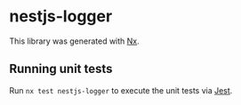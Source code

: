 # nestjs-logger

This library was generated with [Nx](https://nx.dev).

## Running unit tests

Run `nx test nestjs-logger` to execute the unit tests via
[Jest](https://jestjs.io).
